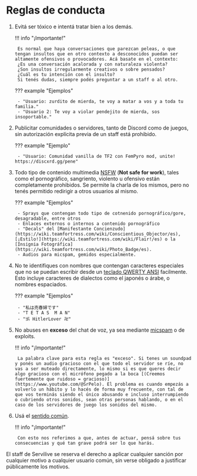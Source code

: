 # Reglas de conducta

1. Evitá ser tóxico e intentá tratar bien a los demás.

    !!! info "¡Importante!"

        Es normal que haya conversaciones que parezcan peleas, o que tengan insultos que en otro contexto a desconocidos puedan ser altamente ofensivos o provocadores. Acá basate en el contexto:  
        ¿Es una conversación acalorada y con naturaleza violenta?  
        ¿Son insultos irregularmente creativos o sobre pensados?  
        ¿Cuál es tu intención con el insulto?  
        Si tenés dudas, siempre podés preguntar a un staff o al otro.

    ??? example "Ejemplos"

        - "Usuario: zurdito de mierda, te voy a matar a vos y a toda tu familia."
        - "Usuario 2: Te voy a violar pendejito de mierda, sos insoportable."

2. Publicitar comunidades o servidores, tanto de Discord como de juegos, sin autorización explícita previa de un staff está prohibido.

    ??? example "Ejemplo"

        - "Usuario: Comunidad vanilla de TF2 con FemPyro mod, unite! https://discxrd.gg/pene"

3. Todo tipo de contenido multimedia [NSFW](https://wikipedia.org/wiki/NSFW) (**Not safe for work**), tales como el pornográfico, sangriento, violento u ofensivo están completamente prohibidos. Se permite la charla de los mismos, pero no tenés permitido redirigir a otros usuarios al mismo.

    ??? example "Ejemplos"

        - Sprays que contengan todo tipo de cotnenido pornográfico/gore, desagradable, entre otros
        - Enlaces externos o internos a contenido pornográfico
        - "Decals" del [Manifestante Concienzudo](https://wiki.teamfortress.com/wiki/Conscientious_Objector/es), [¡Estilo!](https://wiki.teamfortress.com/wiki/Flair!/es) o la [Insignia Fotográfica](https://wiki.teamfortress.com/wiki/Photo_Badge/es).
        - Audios para micspam, gemidos especialmente.

4. No te identifiques con nombres que contengan caracteres especiales que no se puedan escribir desde un [teclado QWERTY ANSI](https://wikipedia.org/wiki/QWERTY) facilmente. Esto incluye caracteres de dialectos como el japonés o árabe, o nombres espaciados.

    ??? example "Ejemplos"

        - "私は売春婦です"
        - "T E T A S  M A N"
        - "卐 HitlerLover 卍"

5. No abuses en **exceso** del chat de voz, ya sea mediante [micspam](https://www.urbandictionary.com/define.php?term=Mic+Spam) o de exploits.

    !!! info "¡Importante!"

        La palabra clave para esta regla es "exceso". Si tenes un soundpad y ponés un audio gracioso con el que todo el servidor se ríe, no vas a ser muteado directamente, lo mismo si es que queres decir algo gracioso con el micrófono pegado a la boca [(Creemos fuertemente que ruidoso = gracioso)](https://www.youtube.com/@SrPelo). El problema es cuando empezás a volverlo un hábito y lo hacés de forma muy frecuente, con tal de que vos terminás siendo el único abusando e incluso interrumpiendo o cubriendo otros sonidos, sean otras personas hablando, o en el caso de los servidores de juego los sonidos del mismo.

6. Usá el [sentido común](../assets/sentido-comun.png).

    !!! info "¡Importante!"

        Con esto nos referimos a que, antes de actuar, pensá sobre tus consecuencias y qué tan grave podrá ser lo que harás.

El staff de Servilive se reserva el derecho a aplicar cualquier sanción por cualquier motivo a cualquier usuario común, sin verse obligado a justificar públicamente los motivos.